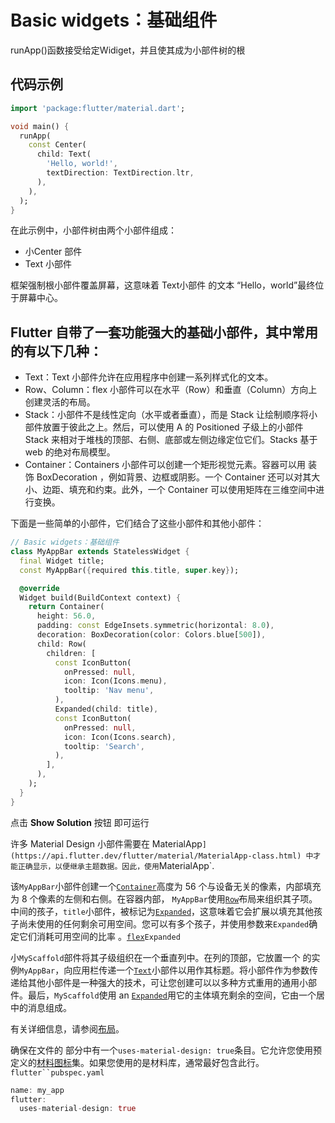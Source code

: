 # Basic widgets：基础组件

runApp()函数接受给定Widiget，并且使其成为小部件树的根

## 代码示例

```dart
import 'package:flutter/material.dart';

void main() {
  runApp(
    const Center(
      child: Text(
        'Hello, world!',
        textDirection: TextDirection.ltr,
      ),
    ),
  );
}
```

在此示例中，小部件树由两个小部件组成：

- 小Center 部件
- Text 小部件

框架强制根小部件覆盖屏幕，这意味着 Text小部件 的文本 “Hello，world”最终位于屏幕中心。 

## Flutter 自带了一套功能强大的基础小部件，其中常用的有以下几种：

- Text：Text 小部件允许在应用程序中创建一系列样式化的文本。
- Row、Column：flex 小部件可以在水平（Row）和垂直（Column）方向上创建灵活的布局。
- Stack：小部件不是线性定向（水平或者垂直），而是 Stack 让绘制顺序将小部件放置于彼此之上。然后，可以使用 A 的 Positioned 子级上的小部件 Stack 来相对于堆栈的顶部、右侧、底部或左侧边缘定位它们。Stacks 基于 web 的绝对布局模型。
- Container：Containers 小部件可以创建一个矩形视觉元素。容器可以用 装饰 BoxDecoration ，例如背景、边框或阴影。一个 Container 还可以对其大小、边距、填充和约束。此外，一个 Container 可以使用矩阵在三维空间中进行变换。

下面是一些简单的小部件，它们结合了这些小部件和其他小部件：

```dart
// Basic widgets：基础组件
class MyAppBar extends StatelessWidget {
  final Widget title;
  const MyAppBar({required this.title, super.key});

  @override
  Widget build(BuildContext context) {
    return Container(
      height: 56.0,
      padding: const EdgeInsets.symmetric(horizontal: 8.0),
      decoration: BoxDecoration(color: Colors.blue[500]),
      child: Row(
        children: [
          const IconButton(
            onPressed: null,
            icon: Icon(Icons.menu),
            tooltip: 'Nav menu',
          ),
          Expanded(child: title),
          const IconButton(
            onPressed: null,
            icon: Icon(Icons.search),
            tooltip: 'Search',
          ),
        ],
      ),
    );
  }
}
```

点击 **Show Solution** 按钮 即可运行

许多 Material Design 小部件需要在 MaterialApp`](https://api.flutter.dev/flutter/material/MaterialApp-class.html) 中才能正确显示，以便继承主题数据。因此，使用`MaterialApp`.

该`MyAppBar`小部件创建一个[`Container`](https://api.flutter.dev/flutter/widgets/Container-class.html)高度为 56 个与设备无关的像素，内部填充为 8 个像素的左侧和右侧。在容器内部， `MyAppBar`使用[`Row`](https://api.flutter.dev/flutter/widgets/Row-class.html)布局来组织其子项。中间的孩子，`title`小部件，被标记为[`Expanded`](https://api.flutter.dev/flutter/widgets/Expanded-class.html)，这意味着它会扩展以填充其他孩子尚未使用的任何剩余可用空间。您可以有多个孩子，并使用参数来`Expanded`确定它们消耗可用空间的比率 。[`flex`](https://api.flutter.dev/flutter/widgets/Expanded-class.html#flex)`Expanded`

小`MyScaffold`部件将其子级组织在一个垂直列中。在列的顶部，它放置一个 的实例`MyAppBar`，向应用栏传递一个[`Text`](https://api.flutter.dev/flutter/widgets/Text-class.html)小部件以用作其标题。将小部件作为参数传递给其他小部件是一种强大的技术，可让您创建可以以多种方式重用的通用小部件。最后，`MyScaffold`使用 an [`Expanded`](https://api.flutter.dev/flutter/widgets/Expanded-class.html)用它的主体填充剩余的空间，它由一个居中的消息组成。

有关详细信息，请参阅[布局](https://docs.flutter.dev/development/ui/widgets/layout)。

确保在文件的 部分中有一个`uses-material-design: true`条目。它允许您使用预定义的[材料图标](https://design.google.com/icons/)集。如果您使用的是材料库，通常最好包含此行。`flutter``pubspec.yaml`

```dart
name: my_app
flutter:
  uses-material-design: true
```
